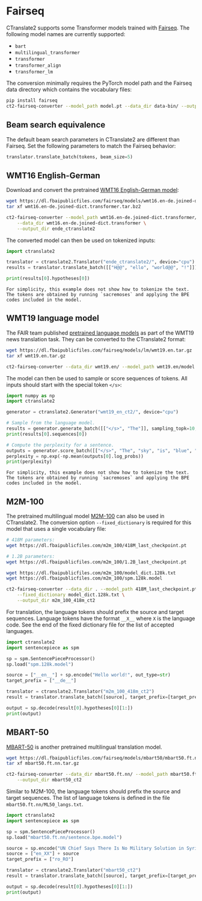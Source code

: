 # Fairseq

CTranslate2 supports some Transformer models trained with [Fairseq](https://github.com/pytorch/fairseq/). The following model names are currently supported:

* `bart`
* `multilingual_transformer`
* `transformer`
* `transformer_align`
* `transformer_lm`

The conversion minimally requires the PyTorch model path and the Fairseq data directory which contains the vocabulary files:

```bash
pip install fairseq
ct2-fairseq-converter --model_path model.pt --data_dir data-bin/ --output_dir ct2_model
```

## Beam search equivalence

The default beam search parameters in CTranslate2 are different than Fairseq. Set the following parameters to match the Fairseq behavior:

```python
translator.translate_batch(tokens, beam_size=5)
```

## WMT16 English-German

Download and convert the pretrained [WMT16 English-German model](https://github.com/pytorch/fairseq/tree/main/examples/translation):

```bash
wget https://dl.fbaipublicfiles.com/fairseq/models/wmt16.en-de.joined-dict.transformer.tar.bz2
tar xf wmt16.en-de.joined-dict.transformer.tar.bz2

ct2-fairseq-converter --model_path wmt16.en-de.joined-dict.transformer/model.pt \
    --data_dir wmt16.en-de.joined-dict.transformer \
    --output_dir ende_ctranslate2
```

The converted model can then be used on tokenized inputs:

```python
import ctranslate2

translator = ctranslate2.Translator("ende_ctranslate2/", device="cpu")
results = translator.translate_batch([["H@@", "ello", "world@@", "!"]])

print(results[0].hypotheses[0])
```

```{note}
For simplicity, this example does not show how to tokenize the text. The tokens are obtained by running `sacremoses` and applying the BPE codes included in the model.
```

## WMT19 language model

The FAIR team published [pretrained language models](https://github.com/pytorch/fairseq/blob/main/examples/language_model/README.md) as part of the WMT19 news translation task. They can be converted to the CTranslate2 format:

```bash
wget https://dl.fbaipublicfiles.com/fairseq/models/lm/wmt19.en.tar.gz
tar xf wmt19.en.tar.gz

ct2-fairseq-converter --data_dir wmt19.en/ --model_path wmt19.en/model.pt --output_dir wmt19_en_ct2
```

The model can then be used to sample or score sequences of tokens. All inputs should start with the special token `</s>`:

```python
import numpy as np
import ctranslate2

generator = ctranslate2.Generator("wmt19_en_ct2/", device="cpu")

# Sample from the language model.
results = generator.generate_batch([["</s>", "The"]], sampling_topk=10, max_length=50)
print(results[0].sequences[0])

# Compute the perplexity for a sentence.
outputs = generator.score_batch([["</s>", "The", "sky", "is", "blue", "."]])
perplexity = np.exp(-np.mean(outputs[0].log_probs))
print(perplexity)
```

```{note}
For simplicity, this example does not show how to tokenize the text. The tokens are obtained by running `sacremoses` and applying the BPE codes included in the model.
```

## M2M-100

The pretrained multilingual model [M2M-100](https://github.com/pytorch/fairseq/tree/main/examples/m2m_100) can also be used in CTranslate2. The conversion option `--fixed_dictionary` is required for this model that uses a single vocabulary file:

```bash
# 418M parameters:
wget https://dl.fbaipublicfiles.com/m2m_100/418M_last_checkpoint.pt

# 1.2B parameters:
wget https://dl.fbaipublicfiles.com/m2m_100/1.2B_last_checkpoint.pt

wget https://dl.fbaipublicfiles.com/m2m_100/model_dict.128k.txt
wget https://dl.fbaipublicfiles.com/m2m_100/spm.128k.model

ct2-fairseq-converter --data_dir . --model_path 418M_last_checkpoint.pt \
    --fixed_dictionary model_dict.128k.txt \
    --output_dir m2m_100_418m_ct2
```

For translation, the language tokens should prefix the source and target sequences. Language tokens have the format `__X__` where `X` is the language code. See the end of the fixed dictionary file for the list of accepted languages.

```python
import ctranslate2
import sentencepiece as spm

sp = spm.SentencePieceProcessor()
sp.load("spm.128k.model")

source = ["__en__"] + sp.encode("Hello world!", out_type=str)
target_prefix = ["__de__"]

translator = ctranslate2.Translator("m2m_100_418m_ct2")
result = translator.translate_batch([source], target_prefix=[target_prefix])

output = sp.decode(result[0].hypotheses[0][1:])
print(output)
```

## MBART-50

[MBART-50](https://github.com/pytorch/fairseq/blob/main/examples/multilingual/README.md) is another pretrained multilingual translation model.

```bash
wget https://dl.fbaipublicfiles.com/fairseq/models/mbart50/mbart50.ft.nn.tar.gz
tar xf mbart50.ft.nn.tar.gz

ct2-fairseq-converter --data_dir mbart50.ft.nn/ --model_path mbart50.ft.nn/model.pt \
    --output_dir mbart50_ct2
```

Similar to M2M-100, the language tokens should prefix the source and target sequences. The list of language tokens is defined in the file `mbart50.ft.nn/ML50_langs.txt`.

```python
import ctranslate2
import sentencepiece as spm

sp = spm.SentencePieceProcessor()
sp.load("mbart50.ft.nn/sentence.bpe.model")

source = sp.encode("UN Chief Says There Is No Military Solution in Syria", out_type=str)
source = ["en_XX"] + source
target_prefix = ["ro_RO"]

translator = ctranslate2.Translator("mbart50_ct2")
result = translator.translate_batch([source], target_prefix=[target_prefix])

output = sp.decode(result[0].hypotheses[0][1:])
print(output)
```
